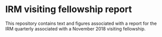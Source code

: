 # IRM visiting fellowship report

This repository contains text and figures associated with a report for the IRM quarterly associated with a November 2018 visiting fellowship.
